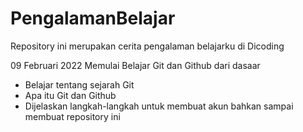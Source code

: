 # PengalamanBelajar
Repository ini merupakan cerita pengalaman belajarku di Dicoding

09 Februari 2022
Memulai Belajar Git dan Github dari dasaar 
* Belajar tentang sejarah Git
* Apa itu Git dan Github
* Dijelaskan langkah-langkah untuk membuat akun bahkan sampai membuat repository ini
